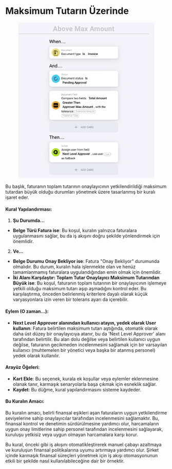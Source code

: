 # Maksimum Tutarın Üzerinde

<figure><img src="../../../.gitbook/assets/Bildschirmfoto 2024-05-03 um 14.51.42.png" alt=""><figcaption></figcaption></figure>

Bu başlık, faturanın toplam tutarının onaylayıcının yetkilendirildiği maksimum tutardan büyük olduğu durumları yönetmek üzere tasarlanmış bir kuralı işaret eder.

#### Kural Yapılandırması:

1. **Şu Durumda…**
* **Belge Türü Fatura ise**: Bu koşul, kuralın yalnızca faturalara uygulanmasını sağlar, bu da iş akışını doğru şekilde yönlendirmek için önemlidir.
2. **Ve…**
* **Belge Durumu Onay Bekliyor ise**: Fatura "Onay Bekliyor" durumunda olmalıdır. Bu durum, kuralın hala işlenmekte olan ve henüz tamamlanmamış faturalara uygulandığından emin olmak için önemlidir.
* **İki Alanı Karşılaştır: Toplam Tutar Onaylayıcı Maksimum Tutarından Büyük ise**: Bu koşul, faturanın toplam tutarının bir onaylayıcının işlemeye yetkili olduğu maksimum tutarı aşıp aşmadığını kontrol eder. Bu karşılaştırma, önceden belirlenmiş kriterlere dayalı olarak küçük varyasyonlara izin veren bir tolerans ayarı da içerebilir.

#### Eylem (O zaman…):

* **Next Level Approver alanından kullanıcı atayın, yedek olarak User kullanın**: Fatura belirtilen maksimum tutarı aştığında, otomatik olarak daha üst düzey bir onaylayıcıya atanır, bu da 'Next Level Approver' alanı tarafından belirtilir. Bu alan dolu değilse veya belirtilen kullanıcı uygun değilse, faturanın gecikmeden incelenmesini sağlamak için bir varsayılan kullanıcı (muhtemelen bir yönetici veya başka bir atanmış personel) yedek olarak kullanılır.

#### Arayüz Öğeleri:

* **Kart Ekle**: Bu seçenek, kurala ek koşullar veya eylemler eklenmesine olanak tanır, karmaşık senaryolarla başa çıkmak için esneklik sağlar.
* **Kaydet**: Bu düğme, kural yapılandırmasını sisteme kaydeder.

#### Bu Kuralın Amacı:

Bu kuralın amacı, belirli finansal eşikleri aşan faturaların uygun yetkilendirme seviyelerine sahip onaylayıcılar tarafından incelenmesini sağlamaktır. Bu, finansal kontrol ve denetimin sürdürülmesine yardımcı olur, harcamaların uygun onay limitlerine sahip personel tarafından incelenmesini sağlayarak, kuruluşu yetkisiz veya uygun olmayan harcamalara karşı korur.

Bu kural, önceki gibi iş akışını otomatikleştirerek manuel çabayı azaltmaya ve kuruluşun finansal politikalarına uyumu artırmaya yardımcı olur. Şirket içinde karmaşık finansal süreçleri yönetmek için iş akışı otomasyonunun etkili bir şekilde nasıl kullanılabileceğine dair bir örnektir.
